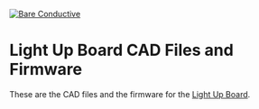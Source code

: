 [![Bare Conductive](http://bareconductive.com/assets/images/LOGO_256x106.png)](http://www.bareconductive.com/)

# Light Up Board CAD Files and Firmware

These are the CAD files and the firmware for the [Light Up Board](https://www.bareconductive.com/shop/light-up-board/).